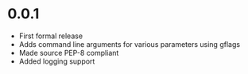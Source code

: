# 0.0.1
- First formal release
- Adds command line arguments for various parameters using gflags
- Made source PEP-8 compliant
- Added logging support